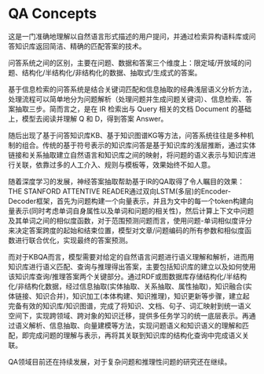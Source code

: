                                                                                                                                                                                                                                                                                                                                                                                                                                                                                                                                                                                                                                                                                                                                                                                                                                                                                                                                                                                                                                                                                                                                                                                                                                                                                                                                                                                                                                                                                                                                                                                                                                                                                                                                                                                                                                                                                                                                                                                                                                                                                                                                                                                                                                                                                                                                                                                                                                                                                                                                                                                                                                                                                                                                                                                                                                                                                                                                                                                    

# QA Concepts

这是一门准确地理解以自然语言形式描述的用户提问，并通过检索异构语料库或问答知识库返回简洁、精确的匹配答案的技术。

问答系统之间的区别，主要在问题、数据和答案三个维度上：限定域/开放域的问题、结构化/半结构化/非结构化的数据、抽取式/生成式的答案。

基于信息检索的问答系统是结合关键词匹配和信息抽取的经典浅层语义分析方法，处理流程可以简单地分为问题解析（处理问题并生成问题关键词）、信息检索、答案抽取三步。简而言之，是在 IR 检索出与 Query 相关的文档 Document 的基础上，模型去阅读并理解 Q 和 D，得到答案 Answer。

随后出现了基于问答知识库KB、基于知识图谱KG等方法，问答系统往往是多种机制的组合。传统的基于符号表示的知识库问答是基于知识库的浅层推断，通过实体链接和关系抽取建立自然语言和知识库之间的映射，将问题的语义表示与知识库进行关联，依靠过多的人工介入、规则与模板等，效果始终不如人意。

随着深度学习的发展，神经答案抽取帮助基于IR的QA取得了令人瞩目的效果：THE STANFORD ATTENTIVE READER通过双向LSTM(多层)的Encoder-Decoder框架，首先为问题构建一个向量表示，并且为文中的每一个token构建向量表示(同时考虑单词自身属性以及单词和问题的相关性)，然后计算上下文中问题及其单词之间的相似度函数，对于范围预测问题而言，使用问题-单词相似度评分来决定答案跨度的起始和结束位置，模型对文章/问题编码的所有参数和相似度函数进行联合优化，实现最终的答案预测。

而对于KBQA而言，模型需要对给定的自然语言问题进行语义理解和解析，进而用知识库进行语义匹配、查询与推理得出答案，主要包括知识库的建立以及如何使用该知识库查询/推理答案两个关键部分。通过RDF或图数据库存储结构化/半结构化/非结构化数据，经过信息抽取(实体抽取、关系抽取、属性抽取)，知识融合(实体链接、知识合并)，知识加工(本体构建、知识推理)，知识更新等步骤，建立起完备有效的知识库/知识图谱，完成了将知识、文档、句子、词汇映射到统一语义空间下，实现跨领域、跨对象的知识迁移，提供多任务学习的统一底层表示。再通过语义解析、信息抽取、向量建模等方法，实现问题语义和知识语义的理解和匹配，即完成问题的理解与表示，再将其关联到知识库的结构化查询中完成语义关联。

QA领域目前还在持续发展，对于复杂问题和推理性问题的研究还在继续。
